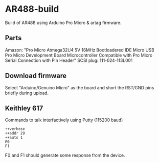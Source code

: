 # AR488-build

Build of AR488 using Arduino Pro Micro & artag firmware.

## Parts

Amazon: "Pro Micro Atmega32U4 5V 16MHz Bootloadered IDE Micro USB Pro Micro Development Board Microcontroller Compatible with Pro Micro Serial Connection with Pin Header"
SCSI plug: 111-024-113L001

## Download firmware

Select "Arduino/Genuino Micro" as the board and short the RST/GND pins briefly during upload.

## Keithley 617

Commands to talk interfactively using Putty (115200 baud)

```
++verbose
++addr 29
++auto 1
F0
F1
```

F0 and F1 should generate some response from the device.
